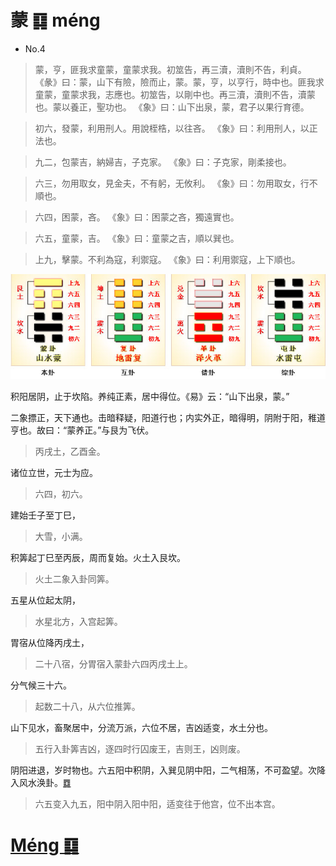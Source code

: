 # 蒙 ䷃ méng

- No.4

> 蒙，亨，匪我求童蒙，童蒙求我。初筮告，再三瀆，瀆則不告，利貞。
>《彖》曰：蒙，山下有險，險而止，蒙。蒙，亨，以亨行，時中也。匪我求童蒙，童蒙求我，志應也。初筮告，以剛中也。再三瀆，瀆則不告，瀆蒙也。蒙以養正，聖功也。
>《象》曰：山下出泉，蒙，君子以果行育德。

> 初六，發蒙，利用刑人。用說桎梏，以往吝。
>《象》曰：利用刑人，以正法也。

> 九二，包蒙吉，納婦吉，子克家。
>《象》曰：子克家，剛柔接也。

> 六三，勿用取女，見金夫，不有躬，无攸利。
>《象》曰：勿用取女，行不順也。

> 六四，困蒙，吝。
>《象》曰：困蒙之吝，獨遠實也。

> 六五，童蒙，吉。
>《象》曰：童蒙之吉，順以巽也。

> 上九，擊蒙。不利為寇，利禦寇。
>《象》曰：利用禦寇，上下順也。

<img src="shapes/04.11.png"/>

积阳居阴，止于坎陷。养纯正素，居中得位。《易》云：“山下出泉，蒙。”

二象摽正，天下通也。击暗释疑，阳道行也；内实外正，暗得明，阴附于阳，稚道亨也。故曰：“蒙养正。”与艮为飞伏。
> 丙戌土，乙酉金。

诸位立世，元士为应。
> 六四，初六。

建始壬子至丁巳，
> 大雪，小满。

积筭起丁巳至丙辰，周而复始。火土入艮坎。
> 火土二象入卦同筭。

五星从位起太阴，
> 水星北方，入宫起筭。

胃宿从位降丙戌土，
> 二十八宿，分胃宿入蒙卦六四丙戌土上。

分气候三十六。
> 起数二十八，从六位推筭。

山下见水，畜聚居中，分流万派，六位不居，吉凶适变，水土分也。
> 五行入卦筭吉凶，逐四时行囚废王，吉则王，凶则废。

阴阳进退，岁时物也。六五阳中积阴，入巽见阴中阳，二气相荡，不可盈望。次降入风水涣卦。[䷺](e6b6a3huan_cn.md)
> 六五变入九五，阳中阴入阳中阳，适变往于他宫，位不出本宫。

# [Méng ䷃](e89299meng.md)
